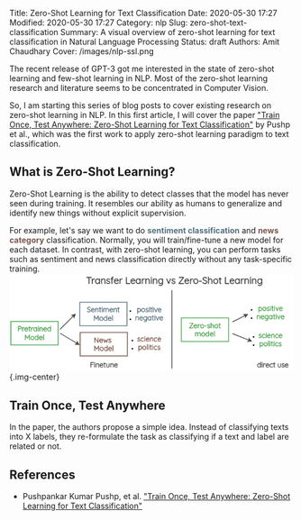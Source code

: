 Title: Zero-Shot Learning for Text Classification
Date: 2020-05-30 17:27
Modified: 2020-05-30 17:27
Category: nlp
Slug: zero-shot-text-classification
Summary: A visual overview of zero-shot learning for text classification in Natural Language Processing 
Status: draft
Authors: Amit Chaudhary
Cover: /images/nlp-ssl.png

The recent release of GPT-3 got me interested in the state of zero-shot learning and few-shot learning in NLP. Most of the zero-shot learning research and literature seems to be concentrated in Computer Vision. 

So, I am starting this series of blog posts to cover existing research on zero-shot learning in NLP. In this first article, I will cover the paper ["Train Once, Test Anywhere: Zero-Shot Learning for Text Classification"](https://arxiv.org/abs/1712.05972) by Pushp et al., which was the first work to apply zero-shot learning paradigm to text classification.  


## What is Zero-Shot Learning?
Zero-Shot Learning is the ability to detect classes that the model has never seen during training. It resembles our ability as humans to generalize and identify new things without explicit supervision.  
 
For example, let's say we want to do <span style="color: #546E7A; font-weight: bold;">sentiment classification</span> and <span style="color: #795548; font-weight: bold;">news category</span> classification. Normally, you will train/fine-tune a new model for each dataset. In contrast, with zero-shot learning, you can perform tasks such as sentiment and news classification directly without any task-specific training.  
![](/images/zero-shot-vs-transfer.png){.img-center}  

## Train Once, Test Anywhere
In the paper, the authors propose a simple idea. Instead of classifying texts into X labels, they re-formulate the task as classifying if a text and label are related or not.  


## References
- Pushpankar Kumar Pushp, et al. ["Train Once, Test Anywhere: Zero-Shot Learning for Text Classification"](https://arxiv.org/abs/1712.05972)
